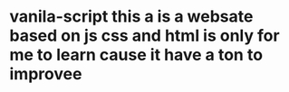 # vanila-script this a is a websate based on  js css and html is only for me to learn cause it have a ton to improvee 
